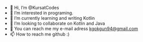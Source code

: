 - 👋 Hi, I’m @KursatCodes
- 👀 I’m interested in programing. 
- 🌱 I’m currently learning and writing Kotlin 
- 💞️ I’m looking to collaborate on Kotlin and Java
- 👀 You can reach me my e-mail adress kgokgun94@gmail.com
- 📫 How to reach me github :) 

<!---
KursatCodes/KursatCodes is a ✨ special ✨ repository because its `README.md` (this file) appears on your GitHub profile.
You can click the Preview link to take a look at your changes.
--->
